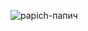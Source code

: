 
<!--
**Rosttort/Rosttort** is a ✨ _special_ ✨ repository because its `README.md` (this file) appears on your GitHub profile.

Here are some ideas to get you started:

- 🔭 I’m currently working on ...
- 🌱 I’m currently learning ...
- 👯 I’m looking to collaborate on ...
- 🤔 I’m looking for help with ...

- 💬 Ask me about ...
- 📫 How to reach me: ...
- 😄 Pronouns: ...
- ⚡ Fun fact: ...
-->




![papich-папич](https://user-images.githubusercontent.com/47697674/140923947-312f894c-d0ce-4440-88e2-4a72e510f713.gif)


